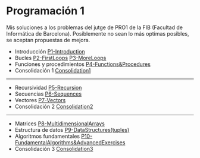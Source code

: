 # Programación 1

Mis soluciones a los problemas del jutge de PRO1 de la FIB (Facultad de Informática de Barcelona). Posiblemente no sean lo más optimas
posibles, se aceptan propuestas de mejora.

  - Introducción [P1-Introduction](https://github.com/dumitrux/PRO1-jutge-FIB/tree/master/P1-Introduction)
  - Bucles [P2-FirstLoops](https://github.com/dumitrux/PRO1-jutge-FIB/tree/master/P2-FirstLoops) [P3-MoreLoops](https://github.com/dumitrux/PRO1-jutge-FIB/tree/master/P3-MoreLoops)
  - Funciones y procedimientos [P4-Functions&Procedures](https://github.com/dumitrux/PRO1-jutge-FIB/tree/master/P4-Functions%26Procedures)
  - Consolidación 1 [Consolidation1](https://github.com/dumitrux/PRO1-jutge-FIB/tree/master/Consolidation1)
  ----------------------------------------------------------------------------------------------------
  - Recursividad [P5-Recursion](https://github.com/dumitrux/PRO1-jutge-FIB/tree/master/P5-Recursion)
  - Secuencias [P6-Sequences](https://github.com/dumitrux/PRO1-jutge-FIB/tree/master/P6-Sequences)
  - Vectores [P7-Vectors](https://github.com/dumitrux/PRO1-jutge-FIB/tree/master/P7-Vectors)
  - Consolidación 2 [Consolidation2](https://github.com/dumitrux/PRO1-jutge-FIB/tree/master/Consolidation2)
  ----------------------------------------------------------------------------------------------------
  - Matrices [P8-MultidimensionalArrays](https://github.com/dumitrux/PRO1-jutge-FIB/tree/master/P8-MultidimensionalArrays)
  - Estructura de datos [P9-DataStructures(tuples)](https://github.com/dumitrux/PRO1-jutge-FIB/tree/master/P9-DataStructures(tuples))
  - Algoritmos fundamentales [P10-FundamentalAlgorithms&AdvancedExercises](https://github.com/dumitrux/PRO1-jutge-FIB/tree/master/P10-FundamentalAlgorithms%26AdvancedExercises)
  - Consolidación 3 [Consolidation3](https://github.com/dumitrux/PRO1-jutge-FIB/tree/master/Consolidation3)
